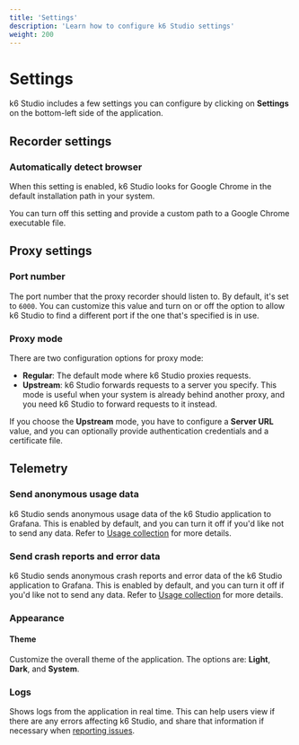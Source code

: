 ```yaml
---
title: 'Settings'
description: 'Learn how to configure k6 Studio settings'
weight: 200
---
```


# Settings

k6 Studio includes a few settings you can configure by clicking on **Settings** on the bottom-left side of the application.

## Recorder settings

### Automatically detect browser

When this setting is enabled, k6 Studio looks for Google Chrome in the default installation path in your system.

You can turn off this setting and provide a custom path to a Google Chrome executable file.

## Proxy settings

### Port number

The port number that the proxy recorder should listen to. By default, it's set to `6000`. You can customize this value and turn on or off the option to allow k6 Studio to find a different port if the one that's specified is in use.

### Proxy mode

There are two configuration options for proxy mode:

- **Regular**: The default mode where k6 Studio proxies requests.
- **Upstream**: k6 Studio forwards requests to a server you specify. This mode is useful when your system is already behind another proxy, and you need k6 Studio to forward requests to it instead.

If you choose the **Upstream** mode, you have to configure a **Server URL** value, and you can optionally provide authentication credentials and a certificate file.

## Telemetry

### Send anonymous usage data

k6 Studio sends anonymous usage data of the k6 Studio application to Grafana. This is enabled by default, and you can turn it off if you'd like not to send any data. Refer to [Usage collection](https://grafana.com/docs/k6-studio/set-up/usage-collection/) for more details.

### Send crash reports and error data

k6 Studio sends anonymous crash reports and error data of the k6 Studio application to Grafana. This is enabled by default, and you can turn it off if you'd like not to send any data. Refer to [Usage collection](https://grafana.com/docs/k6-studio/set-up/usage-collection/) for more details.

### Appearance

#### Theme

Customize the overall theme of the application. The options are: **Light**, **Dark**, and **System**.

### Logs

Shows logs from the application in real time. This can help users view if there are any errors affecting k6 Studio, and share that information if necessary when [reporting issues](https://github.com/grafana/k6-studio/issues?q=sort%3Aupdated-desc+is%3Aissue+is%3Aopen).
